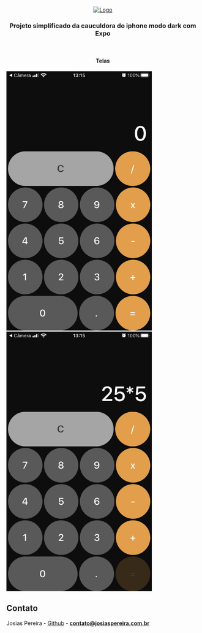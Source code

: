 <!--
*** Obrigado por estar vendo o nosso README. Se você tiver alguma sugestão
*** que possa melhorá-lo ainda mais dê um fork no repositório e crie uma Pull
*** Request ou abra uma Issue com a tag "sugestão".
*** Obrigado novamente! Agora vamos rodar esse projeto incrível :D
-->
<!-- PROJECT SHIELDS -->

<!-- PROJECT LOGO -->
<br />
<p align="center">
  <a href="https://josiaspereira.com.br">
    <img src="https://josiaspereira.com.br/wp-content/uploads/2019/10/cropped-oficial.png" width="432" height="105" alt="Logo">
  </a>

  <h3 align="center">Projeto simplificado da cauculdora do iphone modo dark com Expo</h3>
</p>
<br/>
<p  float="left">
  <h4 align="center">Telas</h4>
  <img src="https://github.com/JosiasPereira/calculadora-iphone/blob/master/assets/print1.jpg" alt="print1" width="380" height="auto">
  <img src="https://github.com/JosiasPereira/calculadora-iphone/blob/master/assets/print2.jpg" alt="print1" width="380" height="auto">  
</p>
<!-- CONTACT -->

## Contato

Josias Pereira - [Github](https://github.com/josiaspereira) - **contato@josiaspereira.com.br**
